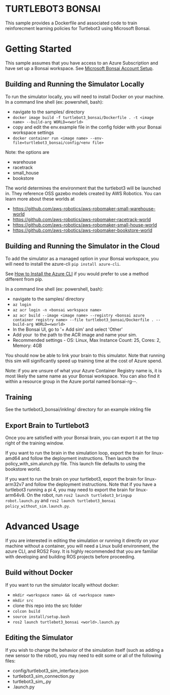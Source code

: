 # TURTLEBOT3 BONSAI
This sample provides a Dockerfile and associated code to train reinforecment learning policies for Turtlebot3 using Microsoft Bonsai. 

# Getting Started
This sample assumes that you have access to an Azure Subscription and have set up a Bonsai workspace. See [Microsoft Bonsai Account Setup](https://docs.microsoft.com/en-us/bonsai/guides/account-setup).

## Building and Running the Simulator Locally
To run the simulator locally, you will need to install Docker on your machine. In a command line shell (ex: powershell, bash):

* navigate to the samples/ directory 
* `docker image build -f turtlebot3_bonsai/Dockerfile . -t <image name> --build-arg WORLD=<world>`
* copy and edit the env.example file in the config folder with your Bonsai workspace settings
* `docker container run <image name> --env-file=turtlebot3_bonsai/config/<env file>`

Note: the <world> options are 
* warehouse
* racetrack
* small_house
* bookstore

The world determines the environment that the turtlebot3 will be launched in. They reference OSS gazebo models created by AWS Robotics. You can learn more about these worlds at 

* https://github.com/aws-robotics/aws-robomaker-small-warehouse-world
* https://github.com/aws-robotics/aws-robomaker-racetrack-world
* https://github.com/aws-robotics/aws-robomaker-small-house-world
* https://github.com/aws-robotics/aws-robomaker-bookstore-world

## Building and Running the Simulator in the Cloud
To add the simulator as a managed option in your Bonsai workspace, you will need to install the azure-cli `pip install azure-cli`. 

See [How to Install the Azure CLI](https://docs.microsoft.com/en-us/cli/azure/install-azure-cli) if you would prefer to use a method different from pip. 

In a command line shell (ex: powershell, bash):

* navigate to the samples/ directory 
* `az login`
* `az acr login -n <bonsai workspace name>`
* `az acr build --image <image name> --registry <bonsai azure container registry name> --file turtlebot3_bonsai/Dockerfile . --build-arg WORLD=<world>`
* In the Bonsai UI, go to '+ Add sim' and select 'Other'
* Add your <image name> to the path to the ACR image and name your sim. 
* Recommended settings - OS: Linux, Max Instance Count: 25, Cores: 2, Memory: 4GB

You should now be able to link your brain to this simulator. Note that running this sim will significantly speed up training time at the cost of Azure spend. 

Note: if you are unsure of what your Azure Container Registry name is, it is most likely the same name as your Bonsai workspace. You can also find it within a resource group in the Azure portal named bonsai-rg-<workspace name>-<uuid>.

## Training
See the turtlebot3_bonsai/inkling/ directory for an example inkling file

## Export Brain to Turtlebot3
Once you are satisfied with your Bonsai brain, you can export it at the top right of the training window. 

If you want to run the brain in the simulation loop, export the brain for linux-amd64 and follow the deployment instructions. Then launch the policy_with_sim.alunch.py file. This launch file defaults to using the bookstore world. 

If you want to run the brain on your turtlebot3, export the brain for linux-arm32v7 and follow the deployment instructions. Note that if you have a turtlebot3 running a pi 4, you may need to export the brain for linux-arm64v8. On the robot, run `ros2 launch turtlebot3_bringup robot.launch.py` and `ros2 launch turtlebot3_bonsai policy_without_sim.launch.py`. 

# Advanced Usage
If you are interested in editing the simulation or running it directly on your machine without a container, you will need a Linux build environment, the azure CLI, and ROS2 Foxy. It is highly recommended that you are familiar with developing and building ROS projects before proceeding. 

## Build without Docker

If you want to run the simulator locally without docker:
* `mkdir <workspace name> && cd <workspace name>`
* `mkdir src`
* clone this repo into the src folder
* `colcon build`
* `source install/setup.bash`
* `ros2 launch turtlebot3_bonsai <world>.launch.py`

## Editing the Simulator

If you wish to change the behavior of the simulation itself (such as adding a new sensor to the robot), you may need to edit some or all of the following files:
* config/turtlebot3_sim_interface.json
* turtlebot3_sim_connection.py
* turtlebot3_sim_.py
* <world>.launch.py